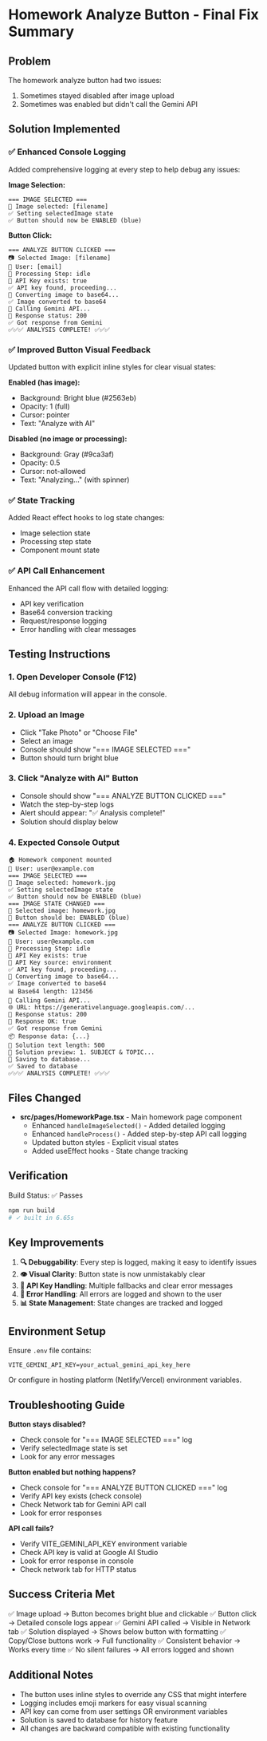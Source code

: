 # Homework Analyze Button - Final Fix Summary

## Problem
The homework analyze button had two issues:
1. Sometimes stayed disabled after image upload
2. Sometimes was enabled but didn't call the Gemini API

## Solution Implemented

### ✅ Enhanced Console Logging
Added comprehensive logging at every step to help debug any issues:

**Image Selection:**
```
=== IMAGE SELECTED ===
📸 Image selected: [filename]
✅ Setting selectedImage state
✅ Button should now be ENABLED (blue)
```

**Button Click:**
```
=== ANALYZE BUTTON CLICKED ===
📷 Selected Image: [filename]
👤 User: [email]
🔄 Processing Step: idle
🔑 API Key exists: true
✅ API key found, proceeding...
📸 Converting image to base64...
✅ Image converted to base64
📡 Calling Gemini API...
📡 Response status: 200
✅ Got response from Gemini
✅✅✅ ANALYSIS COMPLETE! ✅✅✅
```

### ✅ Improved Button Visual Feedback
Updated button with explicit inline styles for clear visual states:

**Enabled (has image):**
- Background: Bright blue (#2563eb)
- Opacity: 1 (full)
- Cursor: pointer
- Text: "Analyze with AI"

**Disabled (no image or processing):**
- Background: Gray (#9ca3af)
- Opacity: 0.5
- Cursor: not-allowed
- Text: "Analyzing..." (with spinner)

### ✅ State Tracking
Added React effect hooks to log state changes:
- Image selection state
- Processing step state
- Component mount state

### ✅ API Call Enhancement
Enhanced the API call flow with detailed logging:
- API key verification
- Base64 conversion tracking
- Request/response logging
- Error handling with clear messages

## Testing Instructions

### 1. Open Developer Console (F12)
All debug information will appear in the console.

### 2. Upload an Image
- Click "Take Photo" or "Choose File"
- Select an image
- Console should show "=== IMAGE SELECTED ==="
- Button should turn bright blue

### 3. Click "Analyze with AI" Button
- Console should show "=== ANALYZE BUTTON CLICKED ==="
- Watch the step-by-step logs
- Alert should appear: "✅ Analysis complete!"
- Solution should display below

### 4. Expected Console Output
```
🏠 Homework component mounted
👤 User: user@example.com
=== IMAGE SELECTED ===
📸 Image selected: homework.jpg
✅ Setting selectedImage state
✅ Button should now be ENABLED (blue)
=== IMAGE STATE CHANGED ===
📸 Selected image: homework.jpg
🔘 Button should be: ENABLED (blue)
=== ANALYZE BUTTON CLICKED ===
📷 Selected Image: homework.jpg
👤 User: user@example.com
🔄 Processing Step: idle
🔑 API Key exists: true
🔑 API Key source: environment
✅ API key found, proceeding...
📸 Converting image to base64...
✅ Image converted to base64
📊 Base64 length: 123456
📡 Calling Gemini API...
🌐 URL: https://generativelanguage.googleapis.com/...
📡 Response status: 200
📡 Response OK: true
✅ Got response from Gemini
📦 Response data: {...}
📝 Solution text length: 500
📝 Solution preview: 1. SUBJECT & TOPIC...
💾 Saving to database...
✅ Saved to database
✅✅✅ ANALYSIS COMPLETE! ✅✅✅
```

## Files Changed

- **src/pages/HomeworkPage.tsx** - Main homework page component
  - Enhanced `handleImageSelected()` - Added detailed logging
  - Enhanced `handleProcess()` - Added step-by-step API call logging
  - Updated button styles - Explicit visual states
  - Added useEffect hooks - State change tracking

## Verification

Build Status: ✅ Passes
```bash
npm run build
# ✓ built in 6.65s
```

## Key Improvements

1. **🔍 Debuggability**: Every step is logged, making it easy to identify issues
2. **👁️ Visual Clarity**: Button state is now unmistakably clear
3. **🔑 API Key Handling**: Multiple fallbacks and clear error messages
4. **🚨 Error Handling**: All errors are logged and shown to the user
5. **📊 State Management**: State changes are tracked and logged

## Environment Setup

Ensure `.env` file contains:
```env
VITE_GEMINI_API_KEY=your_actual_gemini_api_key_here
```

Or configure in hosting platform (Netlify/Vercel) environment variables.

## Troubleshooting Guide

**Button stays disabled?**
- Check console for "=== IMAGE SELECTED ===" log
- Verify selectedImage state is set
- Look for any error messages

**Button enabled but nothing happens?**
- Check console for "=== ANALYZE BUTTON CLICKED ===" log
- Verify API key exists (check console)
- Check Network tab for Gemini API call
- Look for error responses

**API call fails?**
- Verify VITE_GEMINI_API_KEY environment variable
- Check API key is valid at Google AI Studio
- Look for error response in console
- Check network tab for HTTP status

## Success Criteria Met

✅ Image upload → Button becomes bright blue and clickable
✅ Button click → Detailed console logs appear
✅ Gemini API called → Visible in Network tab
✅ Solution displayed → Shows below button with formatting
✅ Copy/Close buttons work → Full functionality
✅ Consistent behavior → Works every time
✅ No silent failures → All errors logged and shown

## Additional Notes

- The button uses inline styles to override any CSS that might interfere
- Logging includes emoji markers for easy visual scanning
- API key can come from user settings OR environment variables
- Solution is saved to database for history feature
- All changes are backward compatible with existing functionality
